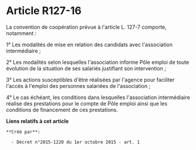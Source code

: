 # Article R127-16

La convention de coopération prévue à l'article L. 127-7 comporte, notamment : 

1° Les modalités de mise en relation des candidats avec l'association intermédiaire ; 

2° Les modalités selon lesquelles l'association informe Pôle emploi de toute évolution de la situation de ses salariés
justifiant son intervention ; 

3° Les actions susceptibles d'être réalisées par l'agence pour faciliter l'accès à l'emploi des personnes salariées de
l'association ; 

4° Le cas échéant, les conditions dans lesquelles l'association intermédiaire réalise des prestations pour le compte de Pôle
emploi ainsi que les conditions de financement de ces prestations.

**Liens relatifs à cet article**

	**Créé par**:

	  - Décret n°2015-1220 du 1er octobre 2015 - art. 1
